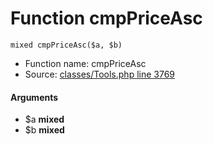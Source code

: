 Function cmpPriceAsc
===========================





    mixed cmpPriceAsc($a, $b)

* Function name: cmpPriceAsc
* Source: [classes/Tools.php line 3769](https://github.com/PrestaShop/PrestaShop/blob/1.6.1.1/classes/Tools.php#L3769)

#### Arguments
* $a **mixed**
* $b **mixed**

